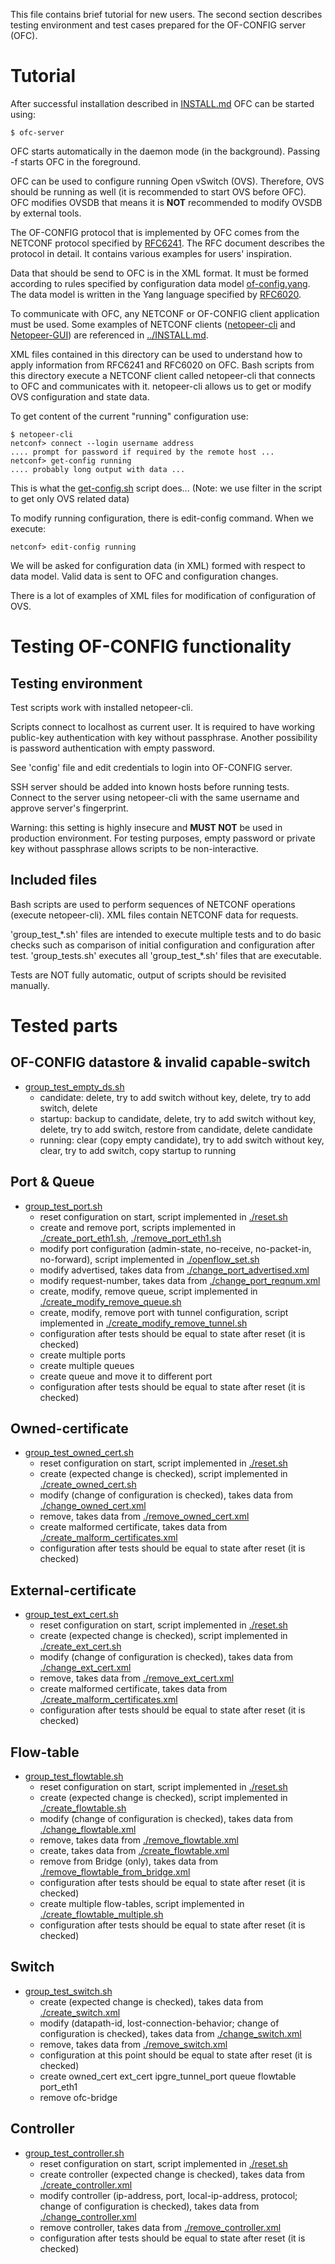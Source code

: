 This file contains brief tutorial for new users. The second section describes
testing environment and test cases prepared for the OF-CONFIG server (OFC).

Tutorial
========

After successful installation described in [INSTALL.md](../INSTALL.md)
OFC can be started using:

```
$ ofc-server
```

OFC starts automatically in the daemon mode (in the background).
Passing -f starts OFC in the foreground.

OFC can be used to configure running Open vSwitch (OVS). Therefore, OVS should
be running as well (it is recommended to start OVS before OFC). OFC modifies
OVSDB that means it is **NOT** recommended to modify OVSDB by external tools.

The OF-CONFIG protocol that is implemented by OFC comes from the NETCONF
protocol specified by [RFC6241](http://tools.ietf.org/html/rfc6241). The RFC
document describes the protocol in detail. It contains various examples for
users' inspiration.

Data that should be send to OFC is in the XML format. It must be formed
according to rules specified by configuration data model
[of-config.yang](../model/of-config.yang). The data model is written in the
Yang language specified by [RFC6020](http://tools.ietf.org/html/rfc6020).

To communicate with OFC, any NETCONF or OF-CONFIG client application must be
used. Some examples of NETCONF clients
([netopeer-cli](https://code.google.com/p/netopeer) and
[Netopeer-GUI](https://github.com/CESNET/Netopeer-GUI)) are
referenced in [../INSTALL.md](../INSTALL.md).

XML files contained in this directory can be used to understand how to apply
information from RFC6241 and RFC6020 on OFC. Bash scripts from this directory
execute a NETCONF client called netopeer-cli that connects to OFC and
communicates with it. netopeer-cli allows us to get or modify OVS configuration
and state data.

To get content of the current "running" configuration use:

```
$ netopeer-cli
netconf> connect --login username address
.... prompt for password if required by the remote host ...
netconf> get-config running
.... probably long output with data ...
```

This is what the [get-config.sh](./get-config.sh) script does...
(Note: we use filter in the script to get only OVS related data)

To modify running configuration, there is edit-config command. When we execute:

```
netconf> edit-config running
```

We will be asked for configuration data (in XML) formed with respect to data
model. Valid data is sent to OFC and configuration changes.

There is a lot of examples of XML files for modification of configuration of
OVS.

Testing OF-CONFIG functionality
===============================

Testing environment
-------------------

Test scripts work with installed netopeer-cli.

Scripts connect to localhost as current user.
It is required to have working public-key authentication
with key without passphrase. Another possibility is password authentication with
empty password.

See 'config' file and edit credentials to login into OF-CONFIG server.

SSH server should be added into known hosts before running tests. Connect to the server
using netopeer-cli with the same username and approve server's fingerprint.

Warning: this setting is highly insecure and **MUST NOT** be used in production environment.
For testing purposes, empty password or private key without passphrase allows scripts
to be non-interactive.

Included files
--------------

Bash scripts are used to perform sequences of NETCONF operations (execute netopeer-cli).
XML files contain NETCONF data for requests.

'group\_test\_\*.sh' files are intended to execute multiple tests and to do basic checks such as
comparison of initial configuration and configuration after test. 'group\_tests.sh' executes
all 'group\_test\_\*.sh' files that are executable.

Tests are NOT fully automatic, output of scripts should be revisited manually.

Tested parts
============

OF-CONFIG datastore & invalid capable-switch
--------------------------------------------

  * [group_test_empty_ds.sh](group_test_empty_ds.sh)
      * candidate: delete, try to add switch without key, delete, try to add switch, delete
      * startup: backup to candidate, delete, try to add switch without key, delete, try to add switch, restore from candidate, delete candidate
      * running: clear (copy empty candidate), try to add switch without key, clear, try to add switch, copy startup to running

Port & Queue
------------

  * [group_test_port.sh](group_test_port.sh)
      * reset configuration on start, script implemented in [./reset.sh](./reset.sh)
      * create and remove port, scripts implemented in [./create_port_eth1.sh](./create_port_eth1.sh), [./remove_port_eth1.sh](./remove_port_eth1.sh)
      * modify port configuration (admin-state, no-receive, no-packet-in, no-forward), script implemented in [./openflow_set.sh](./openflow_set.sh)
      * modify advertised, takes data from [./change_port_advertised.xml](./change_port_advertised.xml)
      * modify request-number, takes data from [./change_port_reqnum.xml](./change_port_reqnum.xml)
      * create, modify, remove queue, script implemented in [./create_modify_remove_queue.sh](./create_modify_remove_queue.sh)
      * create, modify, remove port with tunnel configuration, script implemented in [./create_modify_remove_tunnel.sh](./create_modify_remove_tunnel.sh)
      * configuration after tests should be equal to state after reset (it is checked)
      * create multiple ports
      * create multiple queues
      * create queue and move it to different port
      * configuration after tests should be equal to state after reset (it is checked)

Owned-certificate
-----------------
  * [group_test_owned_cert.sh](group_test_owned_cert.sh)
      * reset configuration on start, script implemented in [./reset.sh](./reset.sh)
      * create (expected change is checked), script implemented in [./create_owned_cert.sh](./create_owned_cert.sh)
      * modify (change of configuration is checked), takes data from [./change_owned_cert.xml](./change_owned_cert.xml)
      * remove, takes data from [./remove_owned_cert.xml](./remove_owned_cert.xml)
      * create malformed certificate, takes data from [./create_malform_certificates.xml](./create_malform_certificates.xml)
      * configuration after tests should be equal to state after reset (it is checked)

External-certificate
-----------------
  * [group_test_ext_cert.sh](group_test_ext_cert.sh)
      * reset configuration on start, script implemented in [./reset.sh](./reset.sh)
      * create (expected change is checked), script implemented in [./create_ext_cert.sh](./create_ext_cert.sh)
      * modify (change of configuration is checked), takes data from [./change_ext_cert.xml](./change_ext_cert.xml)
      * remove, takes data from [./remove_ext_cert.xml](./remove_ext_cert.xml)
      * create malformed certificate, takes data from [./create_malform_certificates.xml](./create_malform_certificates.xml)
      * configuration after tests should be equal to state after reset (it is checked)

Flow-table
----------

  * [group_test_flowtable.sh](group_test_flowtable.sh)
      * reset configuration on start, script implemented in [./reset.sh](./reset.sh)
      * create (expected change is checked), script implemented in [./create_flowtable.sh](./create_flowtable.sh)
      * modify (change of configuration is checked), takes data from [./change_flowtable.xml](./change_flowtable.xml)
      * remove, takes data from [./remove_flowtable.xml](./remove_flowtable.xml)
      * create, takes data from [./create_flowtable.xml](./create_flowtable.xml)
      * remove from Bridge (only), takes data from [./remove_flowtable_from_bridge.xml](./remove_flowtable_from_bridge.xml)
      * configuration after tests should be equal to state after reset (it is checked)
      * create multiple flow-tables, script implemented in [./create_flowtable_multiple.sh](./create_flowtable_multiple.sh)
      * configuration after tests should be equal to state after reset (it is checked)

Switch
------
  * [group_test_switch.sh](group_test_switch.sh)
      * create (expected change is checked), takes data from [./create_switch.xml](./create_switch.xml)
      * modify (datapath-id, lost-connection-behavior; change of configuration is checked), takes data from [./change_switch.xml](./change_switch.xml)
      * remove, takes data from [./remove_switch.xml](./remove_switch.xml)
      * configuration at this point should be equal to state after reset (it is checked)
      * create owned_cert ext_cert ipgre_tunnel_port queue flowtable port_eth1
      * remove ofc-bridge

Controller
----------
  * [group_test_controller.sh](group_test_controller.sh)
      * reset configuration on start, script implemented in [./reset.sh](./reset.sh)
      * create controller (expected change is checked), takes data from [./create_controller.xml](./create_controller.xml)
      * modify controller (ip-address, port, local-ip-address, protocol; change of configuration is checked), takes data from [./change_controller.xml](./change_controller.xml)
      * remove controller, takes data from [./remove_controller.xml](./remove_controller.xml)
      * configuration after tests should be equal to state after reset (it is checked)


